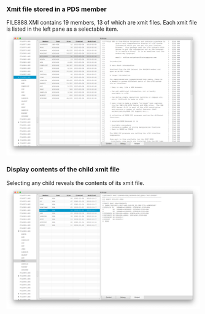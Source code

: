 ### Xmit file stored in a PDS member
FILE888.XMI contains 19 members, 13 of which are xmit files. Each xmit file is listed in the left pane as a selectable item.
![top level](xmit-recurse1.png?raw=true "top level")
### Display contents of the child xmit file
Selecting any child reveals the contents of its xmit file.
![child xmit](xmit-recurse2.png?raw=true "child xmit")
